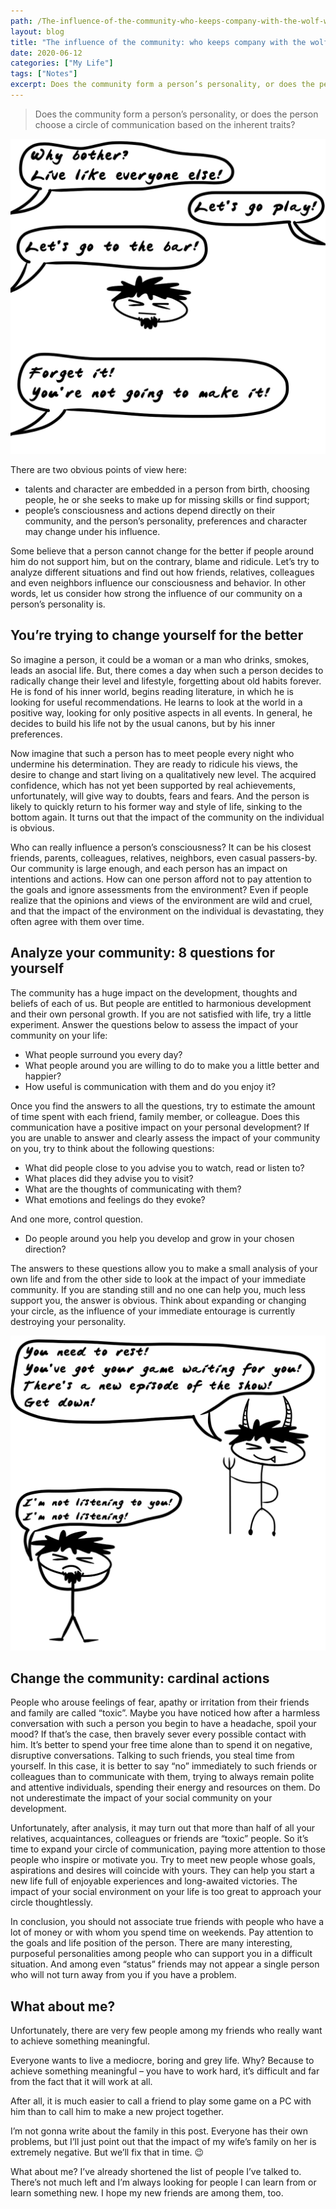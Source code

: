 ```yaml
---
path: /The-influence-of-the-community-who-keeps-company-with-the-wolf-will-learn-to-howl
layout: blog
title: "The influence of the community: who keeps company with the wolf will learn to howl"
date: 2020-06-12
categories: ["My Life"]
tags: ["Notes"]
excerpt: Does the community form a person’s personality, or does the person choose a circle of communication based on the inherent traits?
---
```


> Does the community form a person’s personality, or does the person choose a circle of communication based on the inherent traits?

![The influence of the community](../../images/uploads/014-01-My-Entourage.jpg "The influence of the community")

There are two obvious points of view here:

- talents and character are embedded in a person from birth, choosing people, he or she seeks to make up for missing skills or find support;
- people’s consciousness and actions depend directly on their community, and the person’s personality, preferences and character may change under his influence.

Some believe that a person cannot change for the better if people around him do not support him, but on the contrary, blame and ridicule. Let’s try to analyze different situations and find out how friends, relatives, colleagues and even neighbors influence our consciousness and behavior. In other words, let us consider how strong the influence of our community on a person’s personality is.

## You’re trying to change yourself for the better

So imagine a person, it could be a woman or a man who drinks, smokes, leads an asocial life. But, there comes a day when such a person decides to radically change their level and lifestyle, forgetting about old habits forever. He is fond of his inner world, begins reading literature, in which he is looking for useful recommendations. He learns to look at the world in a positive way, looking for only positive aspects in all events. In general, he decides to build his life not by the usual canons, but by his inner preferences.

Now imagine that such a person has to meet people every night who undermine his determination. They are ready to ridicule his views, the desire to change and start living on a qualitatively new level. The acquired confidence, which has not yet been supported by real achievements, unfortunately, will give way to doubts, fears and fears. And the person is likely to quickly return to his former way and style of life, sinking to the bottom again. It turns out that the impact of the community on the individual is obvious.

Who can really influence a person’s consciousness? It can be his closest friends, parents, colleagues, relatives, neighbors, even casual passers-by. Our community is large enough, and each person has an impact on intentions and actions. How can one person afford not to pay attention to the goals and ignore assessments from the environment? Even if people realize that the opinions and views of the environment are wild and cruel, and that the impact of the environment on the individual is devastating, they often agree with them over time.

## Analyze your community: 8 questions for yourself

The community has a huge impact on the development, thoughts and beliefs of each of us. But people are entitled to harmonious development and their own personal growth. If you are not satisfied with life, try a little experiment. Answer the questions below to assess the impact of your community on your life:

- What people surround you every day?
- What people around you are willing to do to make you a little better and happier?
- How useful is communication with them and do you enjoy it?

Once you find the answers to all the questions, try to estimate the amount of time spent with each friend, family member, or colleague. Does this communication have a positive impact on your personal development? If you are unable to answer and clearly assess the impact of your community on you, try to think about the following questions:

- What did people close to you advise you to watch, read or listen to?
- What places did they advise you to visit?
- What are the thoughts of communicating with them?
- What emotions and feelings do they evoke?

And one more, control question.

- Do people around you help you develop and grow in your chosen direction?

The answers to these questions allow you to make a small analysis of your own life and from the other side to look at the impact of your immediate community. If you are standing still and no one can help you, much less support you, the answer is obvious. Think about expanding or changing your circle, as the influence of your immediate entourage is currently destroying your personality.

![The influence of the community](../../images/uploads/014-02-My-Entourage.png "The influence of the community")

## Change the community: cardinal actions

People who arouse feelings of fear, apathy or irritation from their friends and family are called “toxic”. Maybe you have noticed how after a harmless conversation with such a person you begin to have a headache, spoil your mood? If that’s the case, then bravely sever every possible contact with him. It’s better to spend your free time alone than to spend it on negative, disruptive conversations. Talking to such friends, you steal time from yourself. In this case, it is better to say “no” immediately to such friends or colleagues than to communicate with them, trying to always remain polite and attentive individuals, spending their energy and resources on them. Do not underestimate the impact of your social community on your development.

Unfortunately, after analysis, it may turn out that more than half of all your relatives, acquaintances, colleagues or friends are “toxic” people. So it’s time to expand your circle of communication, paying more attention to those people who inspire or motivate you. Try to meet new people whose goals, aspirations and desires will coincide with yours. They can help you start a new life full of enjoyable experiences and long-awaited victories. The impact of your social environment on your life is too great to approach your circle thoughtlessly.

In conclusion, you should not associate true friends with people who have a lot of money or with whom you spend time on weekends. Pay attention to the goals and life position of the person. There are many interesting, purposeful personalities among people who can support you in a difficult situation. And among even “status” friends may not appear a single person who will not turn away from you if you have a problem.

## What about me?

Unfortunately, there are very few people among my friends who really want to achieve something meaningful.

Everyone wants to live a mediocre, boring and grey life. Why? Because to achieve something meaningful – you have to work hard, it’s difficult and far from the fact that it will work at all.

After all, it is much easier to call a friend to play some game on a PC with him than to call him to make a new project together.

I’m not gonna write about the family in this post. Everyone has their own problems, but I’ll just point out that the impact of my wife’s family on her is extremely negative. But we’ll fix that in time. 😉

What about me? I’ve already shortened the list of people I’ve talked to. There’s not much left and I’m always looking for people I can learn from or learn something new. I hope my new friends are among them, too.
